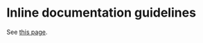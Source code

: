 # Inline documentation guidelines

See [this page](../../CoreLibrary/DevelopmentGuidelines/InlineDocumentationGuidelines).
